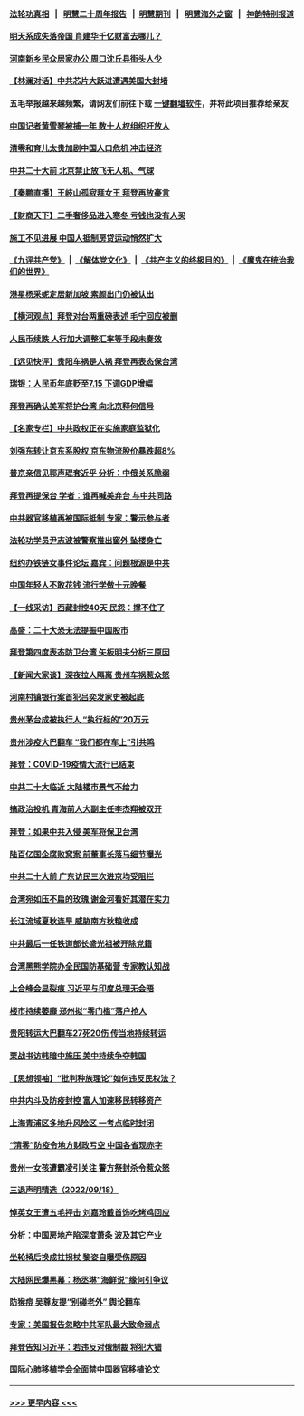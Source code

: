 #### [法轮功真相](https://github.com/gfw-breaker/truth/blob/master/README.md?t=0) &nbsp;&nbsp;|&nbsp;&nbsp; [明慧二十周年报告](https://github.com/gfw-breaker/mh-reports/blob/master/README.md?t=0) &nbsp;&nbsp;|&nbsp;&nbsp;[明慧期刊](https://github.com/gfw-breaker/mh-qikan) &nbsp;&nbsp;|&nbsp;&nbsp; [明慧海外之窗](https://github.com/gfw-breaker/mh-news/blob/master/README.md?t=0) &nbsp;&nbsp;|&nbsp;&nbsp; [神韵特别报道](https://github.com/gfw-breaker/mh-news/blob/master/shenyun.md?t=0)
#### [明天系成失落帝国 肖建华千亿财富去哪儿？](../pages/nsc413/n13828527.md?t=09201501) 
#### [河南新乡民众居家办公 周口沈丘县街头人少](../pages/nsc413/n13828615.md?t=09201501) 
#### [【林澜对话】中共芯片大跃进遭遇美国大封堵](../pages/nsc413/n13828546.md?t=09201501) 
#### 五毛举报越来越频繁，请网友们前往下载 [一键翻墙软件](https://github.com/gfw-breaker/ssr-accounts)，并将此项目推荐给亲友
#### [中国记者黄雪琴被捕一年 数十人权组织吁放人](../pages/nsc413/n13828630.md?t=09201501) 
#### [清零和育儿太贵加剧中国人口危机 冲击经济](../pages/nsc413/n13828621.md?t=09201501) 
#### [中共二十大前 北京禁止放飞无人机、气球](../pages/nsc413/n13828594.md?t=09201501) 
#### [【秦鹏直播】王岐山孤寂拜女王 拜登再放豪言](../pages/nsc413/n13828536.md?t=09201501) 
#### [【财商天下】二手奢侈品进入寒冬 亏钱也没有人买](../pages/nsc413/n13828509.md?t=09201501) 
#### [施工不见进展 中国人抵制房贷运动悄然扩大](../pages/nsc413/n13828435.md?t=09201501) 
#### [《九评共产党》](https://github.com/begood0513/9ping.md/blob/master/README.md) &nbsp;|&nbsp; [《解体党文化》](../../../../jtdwh.md/blob/master/README.md)  &nbsp;|&nbsp; [《共产主义的终极目的》](../../../../gczydzjmd.md/blob/master/README.md) &nbsp;|&nbsp; [《魔鬼在统治我们的世界》](../../../../mgztzwmdsj.md/blob/master/README.md) 
#### [港星杨采妮定居新加坡 素颜出门仍被认出](../pages/nsc413/n13828505.md?t=09201501) 
#### [【横河观点】拜登对台两重磅表述 毛宁回应被删](../pages/nsc413/n13828519.md?t=09201501) 
#### [人民币续跌 人行加大调整汇率等手段未奏效](../pages/nsc413/n13828464.md?t=09201501) 
#### [【远见快评】贵阳车祸是人祸 拜登再表态保台湾](../pages/nsc413/n13828514.md?t=09201501) 
#### [瑞银：人民币年底贬至7.15 下调GDP增幅](../pages/nsc413/n13828517.md?t=09201501) 
#### [拜登再确认美军将护台湾 向北京释何信号](../pages/nsc413/n13828440.md?t=09201501) 
#### [【名家专栏】中共政权正在实施家庭监狱化](../pages/nsc413/n13828326.md?t=09201501) 
#### [刘强东转让京东系股权 京东物流股价暴跌超8%](../pages/nsc413/n13828425.md?t=09201501) 
#### [普京亲信见郭声琨套近乎 分析：中俄关系脆弱](../pages/nsc413/n13828459.md?t=09201501) 
#### [拜登再提保台 学者︰谁再喊美弃台 与中共同路](../pages/nsc413/n13828351.md?t=09201501) 
#### [中共器官移植再被国际抵制 专家：警示参与者](../pages/nsc413/n13828208.md?t=09201501) 
#### [法轮功学员尹志波被警察推出窗外 坠楼身亡](../pages/nsc413/n13828273.md?t=09201501) 
#### [纽约办铁链女事件论坛 嘉宾：问题根源是中共](../pages/nsc413/n13828029.md?t=09201501) 
#### [中国年轻人不敢花钱 流行学做十元晚餐](../pages/nsc413/n13828430.md?t=09201501) 
#### [【一线采访】西藏封控40天 民怨：撑不住了](../pages/nsc413/n13828223.md?t=09201501) 
#### [高盛：二十大恐无法提振中国股市](../pages/nsc413/n13828419.md?t=09201501) 
#### [拜登第四度表态防卫台湾 矢板明夫分析三原因](../pages/nsc413/n13828329.md?t=09201501) 
#### [【新闻大家谈】深夜拉人隔离 贵州车祸惹众怒](../pages/nsc413/n13828312.md?t=09201501) 
#### [河南村镇银行案首犯吕奕发家史被起底](../pages/nsc413/n13828218.md?t=09201501) 
#### [贵州茅台成被执行人 “执行标的”20万元](../pages/nsc413/n13828198.md?t=09201501) 
#### [贵州涉疫大巴翻车 “我们都在车上”引共鸣](../pages/nsc413/n13828262.md?t=09201501) 
#### [拜登：COVID-19疫情大流行已结束](../pages/nsc413/n13828206.md?t=09201501) 
#### [中共二十大临近 大陆楼市景气不给力](../pages/nsc413/n13828186.md?t=09201501) 
#### [搞政治投机 青海前人大副主任李杰翔被双开](../pages/nsc413/n13828143.md?t=09201501) 
#### [拜登：如果中共入侵 美军将保卫台湾](../pages/nsc413/n13827893.md?t=09201501) 
#### [陆百亿国企腐败窝案 前董事长落马细节曝光](../pages/nsc413/n13828172.md?t=09201501) 
#### [中共二十大前 广东访民三次进京均受阻拦](../pages/nsc413/n13828141.md?t=09201501) 
#### [台湾宛如压不扁的玫瑰 谢金河看好其潜在实力](../pages/nsc413/n13828138.md?t=09201501) 
#### [长江流域夏秋连旱 威胁南方秋粮收成](../pages/nsc413/n13828019.md?t=09201501) 
#### [中共最后一任铁道部长盛光祖被开除党籍](../pages/nsc413/n13827982.md?t=09201501) 
#### [台湾黑熊学院办全民国防基础营 专家教认知战](../pages/nsc413/n13828012.md?t=09201501) 
#### [上合峰会显裂痕 习近平与印度总理无会晤](../pages/nsc413/n13828067.md?t=09201501) 
#### [楼市持续萎靡 郑州拟“零门槛”落户抢人](../pages/nsc413/n13828040.md?t=09201501) 
#### [贵阳转运大巴翻车27死20伤 传当地持续转运](../pages/nsc413/n13827995.md?t=09201501) 
#### [栗战书访韩暗中施压 美中持续争夺韩国](../pages/nsc413/n13828066.md?t=09201501) 
#### [【思想领袖】“批判种族理论”如何违反民权法？](../pages/nsc413/n13815606.md?t=09201501) 
#### [中共内斗及防疫封控 富人加速移民转移资产](../pages/nsc413/n13828035.md?t=09201501) 
#### [上海青浦区多地升风险区 一考点临时封闭](../pages/nsc413/n13827971.md?t=09201501) 
#### [“清零”防疫令地方财政亏空 中国各省现赤字](../pages/nsc413/n13827938.md?t=09201501) 
#### [贵州一女孩遭霸凌引关注 警方祭封杀令惹众怒](../pages/nsc413/n13827834.md?t=09201501) 
#### [三退声明精选（2022/09/18）](../pages/nsc413/n13827946.md?t=09201501) 
#### [悼英女王遭五毛抨击 刘嘉玲戴首饰吃烤鸡回应](../pages/nsc413/n13827852.md?t=09201501) 
#### [分析：中国房地产陷深度萧条 波及其它产业](../pages/nsc413/n13827803.md?t=09201501) 
#### [坐轮椅后换成拄拐杖 黎姿自曝受伤原因](../pages/nsc413/n13827773.md?t=09201501) 
#### [大陆网民爆黑幕：杨丞琳“海鲜说”缘何引争议](../pages/nsc413/n13827786.md?t=09201501) 
#### [防猴痘 吴尊友提“别碰老外” 舆论翻车](../pages/nsc413/n13827791.md?t=09201501) 
#### [专家：美国报告忽略中共军队最大致命弱点](../pages/nsc413/n13827792.md?t=09201501) 
#### [拜登告知习近平：若违反对俄制裁 将犯大错](../pages/nsc413/n13827789.md?t=09201501) 
#### [国际心肺移植学会全面禁中国器官移植论文](../pages/nsc413/n13827785.md?t=09201501) 

----
#### [ >>> 更早内容 <<< ](../indexes/nsc413-earlier.md)
